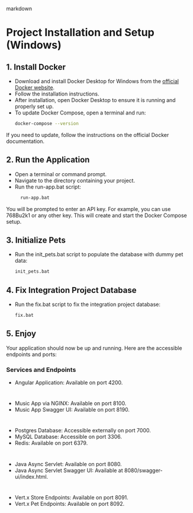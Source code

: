 markdown
# Project Installation and Setup (Windows)

## 1. Install Docker
- Download and install Docker Desktop for Windows from the [official Docker website](https://www.docker.com/products/docker-desktop).
- Follow the installation instructions.
- After installation, open Docker Desktop to ensure it is running and properly set up.
- To update Docker Compose, open a terminal and run:
  ```sh
  docker-compose --version
If you need to update, follow the instructions on the official Docker documentation.

## 2. Run the Application
- Open a terminal or command prompt.
- Navigate to the directory containing your project.
- Run the run-app.bat script:
  ```sh
    run-app.bat
You will be prompted to enter an API key. For example, you can use 768Bu2k1 or any other key. This will create and start the Docker Compose setup.

## 3. Initialize Pets
- Run the init_pets.bat script to populate the database with dummy pet data:
  ```sh
  init_pets.bat
## 4. Fix Integration Project Database
- Run the fix.bat script to fix the integration project database:
  ```sh
  fix.bat
## 5. Enjoy
Your application should now be up and running. Here are the accessible endpoints and ports:

### Services and Endpoints

- Angular Application: Available on port 4200.
#
- Music App via NGINX: Available on port 8100.
- Music App Swagger UI: Available on port 8190.
#
- Postgres Database: Accessible externally on port 7000.
- MySQL Database: Accessible on port 3306.
- Redis: Available on port 6379.
#
- Java Async Servlet: Available on port 8080.
- Java Async Servlet Swagger UI: Available at 8080/swagger-ui/index.html.
#     
- Vert.x Store Endpoints: Available on port 8091.
- Vert.x Pet Endpoints: Available on port 8092.
